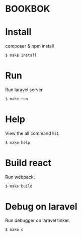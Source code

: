 # BOOKBOK

# Install
composer & npm install

```bash
$ make install
```

# Run
Run laravel server.

```bash
$ make run
```

# Help
View the all command list.

```bash
$ make help
```

# Build react
Run webpack.

```bash
$ make build
```

# Debug on laravel
Run debugger on laravel tinker.

```bash
$ make c
```
